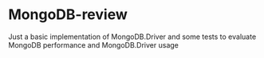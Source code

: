 # MongoDB-review
Just a basic implementation of MongoDB.Driver and some tests to evaluate MongoDB performance and MongoDB.Driver usage
